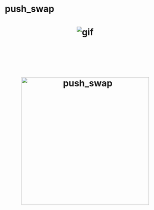 # push_swap

<h1 align="center">
    
![gif](https://github.com/nach131/push_swap_game/blob/master/img/push_swap_game.gif)
  
  <br></br>
  
  <img  width="400" alt="push_swap"  src="https://github.com/nach131/push_swap_game/blob/master/img/push_swap.png">
  
</h1>
